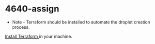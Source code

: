 # 4640-assign
* Note - Terraform should be installed to automate the droplet creation process.

[Install Terraform ](https://developer.hashicorp.com/terraform/tutorials/aws-get-started/install-cli) in your machine. 
